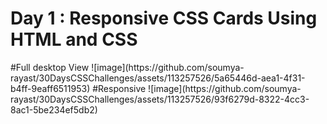 <h1>Day 1 : Responsive CSS Cards Using HTML and CSS</h1>
#Full desktop View 
![image](https://github.com/soumya-rayast/30DaysCSSChallenges/assets/113257526/5a65446d-aea1-4f31-b4ff-9eaff6511953)
#Responsive 
![image](https://github.com/soumya-rayast/30DaysCSSChallenges/assets/113257526/93f6279d-8322-4cc3-8ac1-5be234ef5db2)

